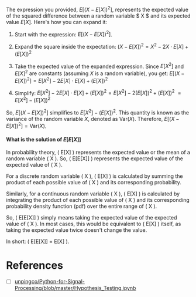 

The expression you provided, $E[(X - E[X])^2]$, represents the expected value of the squared difference between a random variable $ X $ and its expected value $E[X]$. Here's how you can expand it:

1. Start with the expression: $E[(X - E[X])^2]$.
  
2. Expand the square inside the expectation: $(X - E[X])^2 = X^2 - 2X \cdot E[X] + (E[X])^2$

3. Take the expected value of the expanded expression. Since $E[X^2]$ and $E[X]^2$ are constants (assuming $X$ is a random variable), you get:
 $E[(X - E[X])^2] = E[X^2] - 2E[X] \cdot E[X] + (E[X])^2$

4. Simplify:
 $E[X^2] - 2E[X] \cdot E[X] + (E[X])^2 = E[X^2] - 2(E[X])^2 + (E[X])^2$
 $= E[X^2] - (E[X])^2$

So, $E[(X - E[X])^2]$ simplifies to $E[X^2] - (E[X])^2$. This quantity is known as the variance of the random variable $X$, denoted as $\text{Var}(X)$. Therefore, $E[(X - E[X])^2] = \text{Var}(X)$.

#### What is the solution of $E[E[X]]$ 

In probability theory, \( E[X] \) represents the expected value or the mean of a random variable \( X \). So, \( E[E[X]] \) represents the expected value of the expected value of \( X \).

For a discrete random variable \( X \), \( E[X] \) is calculated by summing the product of each possible value of \( X \) and its corresponding probability. 

Similarly, for a continuous random variable \( X \), \( E[X] \) is calculated by integrating the product of each possible value of \( X \) and its corresponding probability density function (pdf) over the entire range of \( X \).

So, \( E[E[X]] \) simply means taking the expected value of the expected value of \( X \). In most cases, this would be equivalent to \( E[X] \) itself, as taking the expected value twice doesn't change the value.

In short: \( E[E[X]] = E[X] \).

# References

- [ ] [unpingco/Python-for-Signal-Processing/blob/master/Hypothesis_Testing.ipynb](https://github.com/unpingco/Python-for-Signal-Processing/blob/master/Hypothesis_Testing.ipynb)
